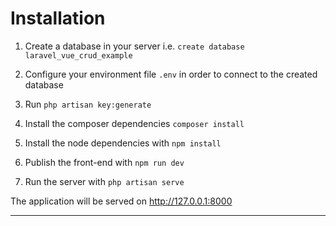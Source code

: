 # Installation

1. Create a database in your server i.e. 
   `create database laravel_vue_crud_example`
   
2. Configure your environment file `.env` in order to connect to the created
database

3. Run `php artisan key:generate`
   
4. Install the composer dependencies `composer install`

5. Install the node dependencies with `npm install`

6. Publish the front-end with `npm run dev`

7. Run the server with `php artisan serve`

The application will be served on http://127.0.0.1:8000

---


